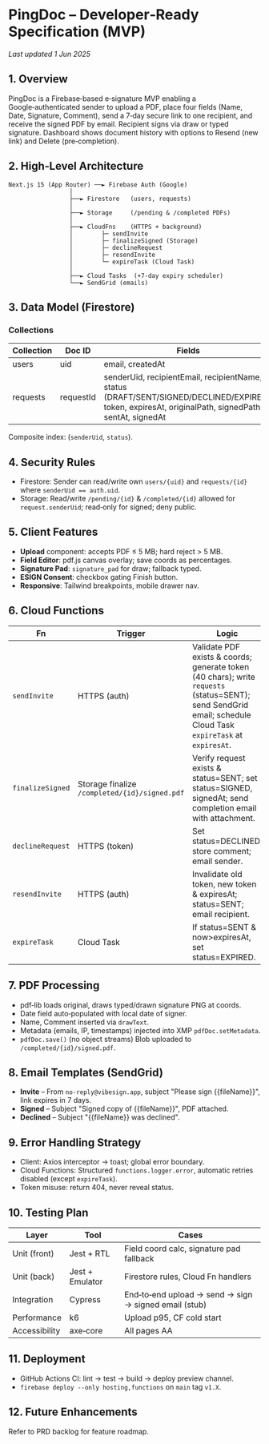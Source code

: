 # PingDoc – Developer‑Ready Specification (MVP)

_Last updated 1 Jun 2025_

## 1. Overview

PingDoc is a Firebase‑based e‑signature MVP enabling a Google‑authenticated sender to upload a PDF, place four fields (Name, Date, Signature, Comment), send a 7‑day secure link to one recipient, and receive the signed PDF by email. Recipient signs via draw or typed signature. Dashboard shows document history with options to Resend (new link) and Delete (pre‑completion).

## 2. High‑Level Architecture

```
Next.js 15 (App Router) ──► Firebase Auth (Google)
                 │
                 ├──► Firestore   (users, requests)
                 │
                 ├──► Storage     (/pending & /completed PDFs)
                 │
                 ├──► CloudFns    (HTTPS + background)
                 │        ├─ sendInvite
                 │        ├─ finalizeSigned (Storage)
                 │        ├─ declineRequest
                 │        ├─ resendInvite
                 │        └─ expireTask (Cloud Task)
                 │
                 ├──► Cloud Tasks  (+7‑day expiry scheduler)
                 └──► SendGrid (emails)
```

## 3. Data Model (Firestore)

### Collections

| Collection | Doc ID    | Fields                                                                                                                                              |
| ---------- | --------- | --------------------------------------------------------------------------------------------------------------------------------------------------- |
| users      | uid       | email, createdAt                                                                                                                                    |
| requests   | requestId | senderUid, recipientEmail, recipientName, status (DRAFT/SENT/SIGNED/DECLINED/EXPIRED), token, expiresAt, originalPath, signedPath, sentAt, signedAt |

Composite index: (`senderUid`, `status`).

## 4. Security Rules

- Firestore: Sender can read/write own `users/{uid}` and `requests/{id}` where `senderUid == auth.uid`.
- Storage: Read/write `/pending/{id}` & `/completed/{id}` allowed for `request.senderUid`; read‑only for signed; deny public.

## 5. Client Features

- **Upload** component: accepts PDF ≤ 5 MB; hard reject > 5 MB.
- **Field Editor**: pdf.js canvas overlay; save coords as percentages.
- **Signature Pad**: `signature_pad` for draw; fallback typed.
- **ESIGN Consent**: checkbox gating Finish button.
- **Responsive**: Tailwind breakpoints, mobile drawer nav.

## 6. Cloud Functions

| Fn               | Trigger                                       | Logic                                                                                                                                                          | Error Handling                  |
| ---------------- | --------------------------------------------- | -------------------------------------------------------------------------------------------------------------------------------------------------------------- | ------------------------------- |
| `sendInvite`     | HTTPS (auth)                                  | Validate PDF exists & coords; generate token (40 chars); write `requests` (status=SENT); send SendGrid email; schedule Cloud Task `expireTask` at `expiresAt`. | Try/catch → log & 500           |
| `finalizeSigned` | Storage finalize `/completed/{id}/signed.pdf` | Verify request exists & status=SENT; set status=SIGNED, signedAt; send completion email with attachment.                                                       | Transaction rollback on failure |
| `declineRequest` | HTTPS (token)                                 | Set status=DECLINED, store comment; email sender.                                                                                                              | 404 if token invalid/expired    |
| `resendInvite`   | HTTPS (auth)                                  | Invalidate old token, new token & expiresAt; status=SENT; email recipient.                                                                                     | Prevent if status=SIGNED        |
| `expireTask`     | Cloud Task                                    | If status=SENT & now>expiresAt, set status=EXPIRED.                                                                                                            | Idempotent                      |

## 7. PDF Processing

- pdf‑lib loads original, draws typed/drawn signature PNG at coords.
- Date field auto‑populated with local date of signer.
- Name, Comment inserted via `drawText`.
- Metadata (emails, IP, timestamps) injected into XMP `pdfDoc.setMetadata`.
- `pdfDoc.save()` (no object streams) Blob uploaded to `/completed/{id}/signed.pdf`.

## 8. Email Templates (SendGrid)

- **Invite** – From `no‑reply@vibesign.app`, subject "Please sign {{fileName}}", link expires in 7 days.
- **Signed** – Subject "Signed copy of {{fileName}}", PDF attached.
- **Declined** – Subject "{{fileName}} was declined".

## 9. Error Handling Strategy

- Client: Axios interceptor → toast; global error boundary.
- Cloud Functions: Structured `functions.logger.error`, automatic retries disabled (except `expireTask`).
- Token misuse: return 404, never reveal status.

## 10. Testing Plan

| Layer         | Tool            | Cases                                                 |
| ------------- | --------------- | ----------------------------------------------------- |
| Unit (front)  | Jest + RTL      | Field coord calc, signature pad fallback              |
| Unit (back)   | Jest + Emulator | Firestore rules, Cloud Fn handlers                    |
| Integration   | Cypress         | End‑to‑end upload → send → sign → signed email (stub) |
| Performance   | k6              | Upload p95, CF cold start                             |
| Accessibility | axe‑core        | All pages AA                                          |

## 11. Deployment

- GitHub Actions CI: lint → test → build → deploy preview channel.
- `firebase deploy --only hosting,functions` on `main` tag `v1.X`.

## 12. Future Enhancements

Refer to PRD backlog for feature roadmap.
